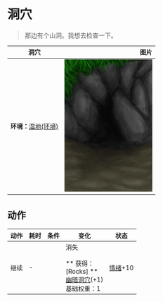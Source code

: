 # 洞穴  
> 那边有个山洞。我想去检查一下。  
  
  洞穴  |   图片   
 ----  |  ----:   
 **环境：**[湿地(环境)](Env_Wetlands.md)  |  <img decoding="async" src="Sprite/DarkCaveEntrance.png" href="a.md" style="max-width:300px;max-height:300px;">   
  
## 动作  
动作  |  耗时  |  条件  |  变化  |  状态  
----  |  ----  |  ----  |  ----  |  ----  
继续<br>  |  -  |    |  消失<br><br>** 获得： **<br>** [Rocks] **<br>  [幽暗洞穴](DarkCaveEntrance.md)(+1)<br>基础权重：1<br>  |  [情绪](Morale.md)+10  
